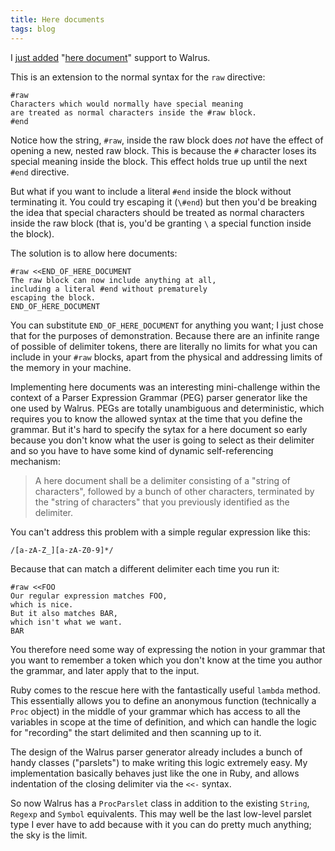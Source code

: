 ```yaml
---
title: Here documents
tags: blog
---
```


I [just added](http://typechecked.net/a/about/wincent/weblog/svn-log/archives/2007/02/walrus_r51_3_items_changed.php) "[here document](http://en.wikipedia.org/wiki/Here_document)" support to Walrus.

This is an extension to the normal syntax for the `raw` directive:

    #raw
    Characters which would normally have special meaning
    are treated as normal characters inside the #raw block.
    #end

Notice how the string, `#raw`, inside the raw block does _not_ have the effect of opening a new, nested raw block. This is because the `#` character loses its special meaning inside the block. This effect holds true up until the next `#end` directive.

But what if you want to include a literal `#end` inside the block without terminating it. You could try escaping it (`\#end`) but then you'd be breaking the idea that special characters should be treated as normal characters inside the raw block (that is, you'd be granting `\` a special function inside the block).

The solution is to allow here documents:

    #raw <<END_OF_HERE_DOCUMENT
    The raw block can now include anything at all,
    including a literal #end without prematurely
    escaping the block.
    END_OF_HERE_DOCUMENT

You can substitute `END_OF_HERE_DOCUMENT` for anything you want; I just chose that for the purposes of demonstration. Because there are an infinite range of possible of delimiter tokens, there are literally no limits for what you can include in your `#raw` blocks, apart from the physical and addressing limits of the memory in your machine.

Implementing here documents was an interesting mini-challenge within the context of a Parser Expression Grammar (PEG) parser generator like the one used by Walrus. PEGs are totally unambiguous and deterministic, which requires you to know the allowed syntax at the time that you define the grammar. But it's hard to specify the sytax for a here document so early because you don't know what the user is going to select as their delimiter and so you have to have some kind of dynamic self-referencing mechanism:

> A here document shall be a delimiter consisting of a "string of characters", followed by a bunch of other characters, terminated by the "string of characters" that you previously identified as the delimiter.

You can't address this problem with a simple regular expression like this:

    /[a-zA-Z_][a-zA-Z0-9]*/

Because that can match a different delimiter each time you run it:

    #raw <<FOO
    Our regular expression matches FOO,
    which is nice.
    But it also matches BAR,
    which isn't what we want.
    BAR

You therefore need some way of expressing the notion in your grammar that you want to remember a token which you don't know at the time you author the grammar, and later apply that to the input.

Ruby comes to the rescue here with the fantastically useful `lambda` method. This essentially allows you to define an anonymous function (technically a `Proc` object) in the middle of your grammar which has access to all the variables in scope at the time of definition, and which can handle the logic for "recording" the start delimited and then scanning up to it.

The design of the Walrus parser generator already includes a bunch of handy classes ("parslets") to make writing this logic extremely easy. My implementation basically behaves just like the one in Ruby, and allows indentation of the closing delimiter via the `<<-` syntax.

So now Walrus has a `ProcParslet` class in addition to the existing `String`, `Regexp` and `Symbol` equivalents. This may well be the last low-level parslet type I ever have to add because with it you can do pretty much anything; the sky is the limit.

